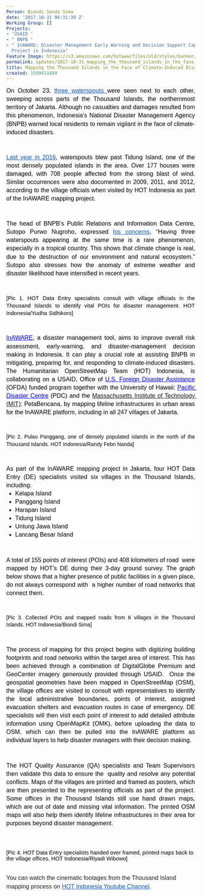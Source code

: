```yaml
---
Person: Biondi Sanda Sima
date: '2017-10-31 06:31:39 Z'
Working Group: []
Projects:
- 'USAID '
- " BNPB "
- " InAWARE: Disaster Management Early Warning and Decision Support Capacity Enhancement
  Project in Indonesia"
Feature Image: https://s3.amazonaws.com/hotwww/files/old/styles/banner/public/WhatsApp+Image+2017-10-27+at+5.24.44+PM.jpeg
permalink: updates/2017-10-31_mapping_the_thousand_islands_in_the_face_of_climate-induced_disasters
title: Mapping the Thousand Islands in the Face of Climate-Induced Disasters
created: 1509431499
---
```

<p style="line-height: 1.38; margin-top: 0pt; margin-bottom: 0pt; text-align: justify;" dir="ltr"><span style="font-size: 12pt; font-family: Arial; color: #000000; background-color: transparent; font-weight: 400; font-style: normal; font-variant: normal; text-decoration: none; vertical-align: baseline; white-space: pre-wrap;">On October 23, </span><a style="text-decoration: none;" href="https://www.instagram.com/p/BalQ8gjFVyb/?taken-by=jktinfo"><span style="font-size: 12pt; font-family: Arial; color: #1155cc; background-color: transparent; font-weight: 400; font-style: normal; font-variant: normal; text-decoration: underline; vertical-align: baseline; white-space: pre-wrap;">three waterspouts </span></a><span style="font-size: 12pt; font-family: Arial; color: #000000; background-color: transparent; font-weight: 400; font-style: normal; font-variant: normal; text-decoration: none; vertical-align: baseline; white-space: pre-wrap;">were seen next to each other, sweeping across parts of the Thousand Islands, the northernmost territory of Jakarta. Although no casualties and damages resulted from this phenomenon, Indonesia’s National Disaster Management Agency (BNPB) warned local residents to remain vigilant in the face of climate-induced disasters. </span></p><p><strong id="docs-internal-guid-a4babcae-7112-8a72-9545-1ba2fb0efdfd" style="font-weight: normal;">&nbsp;</strong></p><p style="line-height: 1.38; margin-top: 0pt; margin-bottom: 0pt; text-align: justify;" dir="ltr"><a style="text-decoration: none;" href="https://www.cnnindonesia.com/nasional/20160922182309-20-160405/puting-beliung-rusak-177-rumah-di-kepulauan-seribu/"><span style="font-size: 12pt; font-family: Arial; color: #1155cc; background-color: transparent; font-weight: 400; font-style: normal; font-variant: normal; text-decoration: underline; vertical-align: baseline; white-space: pre-wrap;">Last year in 2016</span></a><span style="font-size: 12pt; font-family: Arial; color: #000000; background-color: transparent; font-weight: 400; font-style: normal; font-variant: normal; text-decoration: none; vertical-align: baseline; white-space: pre-wrap;">, waterspouts blew past Tidung Island, one of the most densely populated islands in the area. Over 177 houses were damaged, with 708 people affected from the strong blast of wind. Similar occurrences were also documented in 2009, 2011, and 2012, according to the village officials when visited by HOT Indonesia as part of the InAWARE mapping project.</span></p><p><strong style="font-weight: normal;">&nbsp;</strong></p><p style="line-height: 1.38; margin-top: 0pt; margin-bottom: 0pt; text-align: justify;" dir="ltr"><span style="font-size: 12pt; font-family: Arial; color: #000000; background-color: transparent; font-weight: 400; font-style: normal; font-variant: normal; text-decoration: none; vertical-align: baseline; white-space: pre-wrap;">The head of BNPB’s Public Relations and Information Data Centre, Sutopo Purwo Nugroho, expressed </span><a style="text-decoration: none;" href="https://twitter.com/sutopo_bnpb"><span style="font-size: 12pt; font-family: Arial; color: #1155cc; background-color: transparent; font-weight: 400; font-style: normal; font-variant: normal; text-decoration: underline; vertical-align: baseline; white-space: pre-wrap;">his concerns</span></a><span style="font-size: 12pt; font-family: Arial; color: #000000; background-color: transparent; font-weight: 400; font-style: normal; font-variant: normal; text-decoration: none; vertical-align: baseline; white-space: pre-wrap;">, “Having three waterspouts appearing at the same time is a rare phenomenon, especially in a tropical country. This shows that climate change is real, due to the destruction of our environment and natural ecosystem.” Sutopo also stresses how the anomaly of extreme weather and disaster likelihood have intensified in recent years.</span></p><p><strong style="font-weight: normal;">&nbsp;</strong></p><p style="line-height: 1.38; margin-top: 0pt; margin-bottom: 0pt; text-align: center;" dir="ltr"><span style="font-size: 11pt; font-family: Arial; color: #000000; background-color: transparent; font-weight: 400; font-style: normal; font-variant: normal; text-decoration: none; vertical-align: baseline; white-space: pre-wrap;"><img style="border: none; transform: rotate(0.00rad); -webkit-transform: rotate(0.00rad);" src="https://lh6.googleusercontent.com/NR2g9WY83Ak5j4YTSMsyU3KTgTp5n2eIFbsWcaxjF7NXtoe5kgnNdjynOlfwdnbFOhtVSG9aYaqVVU48In_2ndzQRrmDMMFBD-JiK90FcPIxs4Y2awcfZ5iDSq6FlE7FUcnDU375" alt="" style="width:440px;height:247px"></span></p><p style="line-height: 1.38; margin-top: 0pt; margin-bottom: 0pt; text-align: justify;" dir="ltr"><span style="font-size: 11pt; font-family: Arial; color: #000000; background-color: transparent; font-weight: 400; font-style: normal; font-variant: normal; text-decoration: none; vertical-align: baseline; white-space: pre-wrap;">[Pic 1. HOT Data Entry specialists consult with village officials in the Thousand Islands to identify vital POIs for disaster management. HOT Indonesia/Yudha Sidhikoro]</span></p><p><strong style="font-weight: normal;">&nbsp;</strong></p><p style="line-height: 1.38; margin-top: 0pt; margin-bottom: 0pt; text-align: justify;" dir="ltr"><a style="text-decoration: none;" href="http://inaware.bnpb.go.id/inaware/"><span style="font-size: 12pt; font-family: Arial; color: #0000ff; background-color: transparent; font-weight: 400; font-style: normal; font-variant: normal; text-decoration: underline; vertical-align: baseline; white-space: pre-wrap;">InAWARE</span></a><span style="font-size: 12pt; font-family: Arial; color: #000000; background-color: transparent; font-weight: 400; font-style: normal; font-variant: normal; text-decoration: none; vertical-align: baseline; white-space: pre-wrap;">, a disaster management tool, aims to improve overall risk assessment, early-warning, and disaster-management decision making in Indonesia. It can play a crucial role at assisting BNPB in mitigating, preparing for, and responding to climate-induced disasters. The Humanitarian OpenStreetMap Team (HOT) Indonesia, is collaborating on a USAID, </span><a style="text-decoration: none;" href="https://www.usaid.gov/who-we-are/organization/bureaus/bureau-democracy-conflict-and-humanitarian-assistance/office-us"><span style="font-size: 12pt; font-family: Arial; color: #000000; background-color: transparent; font-weight: 400; font-style: normal; font-variant: normal; text-decoration: none; vertical-align: baseline; white-space: pre-wrap;">Office of </span><span style="font-size: 12pt; font-family: Arial; color: #0000ff; background-color: transparent; font-weight: 400; font-style: normal; font-variant: normal; text-decoration: underline; vertical-align: baseline; white-space: pre-wrap;">U.S. Foreign Disaster Assistance</span></a><span style="font-size: 12pt; font-family: Arial; color: #000000; background-color: transparent; font-weight: 400; font-style: normal; font-variant: normal; text-decoration: none; vertical-align: baseline; white-space: pre-wrap;"> (OFDA) funded program together with the University of Hawaii: </span><a style="text-decoration: none;" href="http://www.pdc.org/"><span style="font-size: 12pt; font-family: Arial; color: #0000ff; background-color: transparent; font-weight: 400; font-style: normal; font-variant: normal; text-decoration: underline; vertical-align: baseline; white-space: pre-wrap;">Pacific Disaster Centre</span></a><span style="font-size: 12pt; font-family: Arial; color: #000000; background-color: transparent; font-weight: 400; font-style: normal; font-variant: normal; text-decoration: none; vertical-align: baseline; white-space: pre-wrap;"> (PDC) and the <a href="http://urbanrisklab.org" target="_blank">Massachusetts Institute of Technology (MIT)</a>: PetaBencana, by mapping lifeline infrastructures in urban areas for the InAWARE platform, including in all 247 villages of Jakarta.</span></p><p><strong style="font-weight: normal;">&nbsp;</strong></p><p style="line-height: 1.38; margin-top: 0pt; margin-bottom: 0pt; text-align: center;" dir="ltr"><span style="font-size: 11pt; font-family: Arial; color: #000000; background-color: transparent; font-weight: 400; font-style: normal; font-variant: normal; text-decoration: none; vertical-align: baseline; white-space: pre-wrap;"><img style="border: none; transform: rotate(0.00rad); -webkit-transform: rotate(0.00rad);" src="https://lh6.googleusercontent.com/IcEgqDIooYbM3SgY-Ox1F5Vpo6vUSUfV_aMIp8hL2vQJmUumJjAVXp4MtNdYwMr8aW_BHeBjRP3Ftrb-D3zqOz2Em1a_sUP-USuBMqjhXWqOO8kzjvcGaZv-pUi_mI30enrCKAtD" alt="" style="width:438px;height:308px"></span></p><p style="line-height: 1.38; margin-top: 0pt; margin-bottom: 0pt; text-align: justify;" dir="ltr"><span style="font-size: 10.5pt; font-family: Arial; color: #000000; background-color: #ffffff; font-weight: 400; font-style: normal; font-variant: normal; text-decoration: none; vertical-align: baseline; white-space: pre-wrap;">[Pic 2. Pulau Panggang, one of densely populated islands in the north of the Thousand Islands. HOT Indonesia/Randy Febri Nanda]</span></p><p><strong style="font-weight: normal;">&nbsp;</strong></p><p style="line-height: 1.38; margin-top: 0pt; margin-bottom: 0pt; text-align: justify;" dir="ltr"><span style="font-size: 12pt; font-family: Arial; color: #000000; background-color: #ffffff; font-weight: 400; font-style: normal; font-variant: normal; text-decoration: none; vertical-align: baseline; white-space: pre-wrap;">As part of the InAWARE mapping project in Jakarta, four HOT Data Entry (DE) specialists visited six villages in the Thousand Islands, including:</span></p><ul style="margin-top: 0pt; margin-bottom: 0pt;"><li style="list-style-type: disc; font-size: 12pt; font-family: Arial; color: #000000; background-color: #ffffff; font-weight: 400; font-style: normal; font-variant: normal; text-decoration: none; vertical-align: baseline;" dir="ltr"><p style="line-height: 1.38; margin-top: 0pt; margin-bottom: 0pt; text-align: justify;" dir="ltr"><span style="font-size: 12pt; font-family: Arial; color: #000000; background-color: #ffffff; font-weight: 400; font-style: normal; font-variant: normal; text-decoration: none; vertical-align: baseline; white-space: pre-wrap;">Kelapa Island</span></p></li><li style="list-style-type: disc; font-size: 12pt; font-family: Arial; color: #000000; background-color: #ffffff; font-weight: 400; font-style: normal; font-variant: normal; text-decoration: none; vertical-align: baseline;" dir="ltr"><p style="line-height: 1.38; margin-top: 0pt; margin-bottom: 0pt; text-align: justify;" dir="ltr"><span style="font-size: 12pt; font-family: Arial; color: #000000; background-color: #ffffff; font-weight: 400; font-style: normal; font-variant: normal; text-decoration: none; vertical-align: baseline; white-space: pre-wrap;">Panggang Island</span></p></li><li style="list-style-type: disc; font-size: 12pt; font-family: Arial; color: #000000; background-color: #ffffff; font-weight: 400; font-style: normal; font-variant: normal; text-decoration: none; vertical-align: baseline;" dir="ltr"><p style="line-height: 1.38; margin-top: 0pt; margin-bottom: 0pt; text-align: justify;" dir="ltr"><span style="font-size: 12pt; font-family: Arial; color: #000000; background-color: #ffffff; font-weight: 400; font-style: normal; font-variant: normal; text-decoration: none; vertical-align: baseline; white-space: pre-wrap;">Harapan Island</span></p></li><li style="list-style-type: disc; font-size: 12pt; font-family: Arial; color: #000000; background-color: #ffffff; font-weight: 400; font-style: normal; font-variant: normal; text-decoration: none; vertical-align: baseline;" dir="ltr"><p style="line-height: 1.38; margin-top: 0pt; margin-bottom: 0pt; text-align: justify;" dir="ltr"><span style="font-size: 12pt; font-family: Arial; color: #000000; background-color: #ffffff; font-weight: 400; font-style: normal; font-variant: normal; text-decoration: none; vertical-align: baseline; white-space: pre-wrap;">Tidung Island </span></p></li><li style="list-style-type: disc; font-size: 12pt; font-family: Arial; color: #000000; background-color: #ffffff; font-weight: 400; font-style: normal; font-variant: normal; text-decoration: none; vertical-align: baseline;" dir="ltr"><p style="line-height: 1.38; margin-top: 0pt; margin-bottom: 0pt; text-align: justify;" dir="ltr"><span style="font-size: 12pt; font-family: Arial; color: #000000; background-color: #ffffff; font-weight: 400; font-style: normal; font-variant: normal; text-decoration: none; vertical-align: baseline; white-space: pre-wrap;">Untung Jawa Island</span></p></li><li style="list-style-type: disc; font-size: 12pt; font-family: Arial; color: #000000; background-color: #ffffff; font-weight: 400; font-style: normal; font-variant: normal; text-decoration: none; vertical-align: baseline;" dir="ltr"><p style="line-height: 1.38; margin-top: 0pt; margin-bottom: 0pt; text-align: justify;" dir="ltr"><span style="font-size: 12pt; font-family: Arial; color: #000000; background-color: #ffffff; font-weight: 400; font-style: normal; font-variant: normal; text-decoration: none; vertical-align: baseline; white-space: pre-wrap;">Lancang Besar Island</span></p></li></ul><p><strong style="font-weight: normal;">&nbsp;</strong></p><p style="line-height: 1.38; margin-top: 0pt; margin-bottom: 0pt; text-align: justify;" dir="ltr"><span style="font-size: 12pt; font-family: Arial; color: #000000; background-color: #ffffff; font-weight: 400; font-style: normal; font-variant: normal; text-decoration: none; vertical-align: baseline; white-space: pre-wrap;">A total of 155 points of interest (POIs) and 408 kilometers of road &nbsp;were mapped by HOT’s DE during their 3-day ground survey. The graph below shows that a higher presence of public facilities in a given place, do not always correspond with &nbsp;a higher number of road networks that connect them. </span></p><p><strong style="font-weight: normal;">&nbsp;</strong></p><p style="line-height: 1.38; margin-top: 0pt; margin-bottom: 0pt; text-align: center;" dir="ltr"><span style="font-size: 10.5pt; font-family: Arial; color: #000000; background-color: #ffffff; font-weight: 400; font-style: normal; font-variant: normal; text-decoration: none; vertical-align: baseline; white-space: pre-wrap;"><img style="border: none; transform: rotate(0.00rad); -webkit-transform: rotate(0.00rad);" title="Points scored" src="https://lh5.googleusercontent.com/amrU_WqDFwybOBGLbmLSwdlU0aPAYYAVMlzEfPRMT3u06q3UQjjy0sutp9nYRNEM_pYOjNxWsPYnuLVfqsBfsQBMDFQQVVQCdIgKe13l7Aa1R-e0Ztsv5zwKN1c-xPZZHJbWol-o" alt="" style="width:413px;height:255px"></span></p><p style="line-height: 1.38; margin-top: 0pt; margin-bottom: 0pt; text-align: justify;" dir="ltr"><span style="font-size: 10.5pt; font-family: Arial; color: #000000; background-color: #ffffff; font-weight: 400; font-style: normal; font-variant: normal; text-decoration: none; vertical-align: baseline; white-space: pre-wrap;">[Pic 3. Collected POIs and mapped roads from 6 villages in the Thousand Islands. HOT Indonesia/Biondi Sima]</span></p><p><strong style="font-weight: normal;">&nbsp;</strong></p><p style="line-height: 1.38; margin-top: 0pt; margin-bottom: 0pt; text-align: justify;" dir="ltr"><span style="font-size: 12pt; font-family: Arial; color: #000000; background-color: #ffffff; font-weight: 400; font-style: normal; font-variant: normal; text-decoration: none; vertical-align: baseline; white-space: pre-wrap;">The process of mapping for this project begins with digitizing building footprints and road networks within the target area of interest. This has been achieved through a combination of DigitalGlobe Premium and GeoCenter imagery generously provided through USAID. &nbsp;Once the geospatial geometries have been mapped in OpenStreetMap (OSM), the village offices are visited to consult with representatives to identify the local administrative boundaries, points of interest, assigned evacuation shelters and evacuation routes in case of emergency. DE specialists will then visit each point of interest to add detailed attribute information using OpenMapKit (OMK), before uploading the data to OSM, which can then be pulled into the InAWARE platform as individual layers to help disaster managers with their decision making. </span></p><p><strong style="font-weight: normal;">&nbsp;</strong></p><p style="line-height: 1.38; margin-top: 0pt; margin-bottom: 0pt; text-align: justify;" dir="ltr"><span style="font-size: 12pt; font-family: Arial; color: #000000; background-color: #ffffff; font-weight: 400; font-style: normal; font-variant: normal; text-decoration: none; vertical-align: baseline; white-space: pre-wrap;">The HOT Quality Assurance (QA) specialists and Team Supervisors then validate this data to ensure the &nbsp;quality and resolve any potential conflicts. Maps of the villages are printed and framed as posters, which are then presented to the representing officials as part of the project. Some offices in the Thousand Islands still use hand drawn maps, which are out of date and missing vital information. The printed OSM maps will also help them identify lifeline infrastructures in their area for purposes beyond disaster management.</span></p><p><span id="docs-internal-guid-a4babcae-711d-6b91-7255-286960521a08">&nbsp;</span></p><p style="line-height: 1.38; margin-top: 0pt; margin-bottom: 0pt; text-align: center;" dir="ltr"><span id="docs-internal-guid-a4babcae-7134-0ce1-ce4b-e47ed35da361"><span style="font-size: 12pt; font-family: Arial; color: #222222; font-style: normal; font-variant-ligatures: normal; font-variant-caps: normal; font-variant-east-asian: normal; font-variant-position: normal; white-space: pre-wrap;"><img style="border-style: none; transform: rotate(0rad);" src="https://lh5.googleusercontent.com/mGn9FQQsD_62pFmDmsu8KTgFK5mqxdIu_AbgM_xhTjO2HzEalUQIFM_yXVBfv8UNMOb7UHVLiXAUSzchlJOuAr0g2mDQWvjr7eWPSgONvw-goX6qku7SMyye8mccLMBOe0Lmv87I" alt="" style="width:443px;height:332px"></span></span></p><p><span style="font-size: 11pt; font-family: Arial; color: #000000; background-color: transparent; font-weight: 400; font-style: normal; font-variant: normal; text-decoration: none; vertical-align: baseline; white-space: pre-wrap;">[Pic 4. HOT Data Entry specialists handed over framed, printed maps back to the village offices. HOT Indonesia/Riyadi Wibowo]</span></p><p style="line-height: 1.38; margin-top: 0pt; margin-bottom: 0pt; text-align: justify;" dir="ltr">&nbsp;</p><p style="line-height: 1.38; margin-top: 0pt; margin-bottom: 0pt;" dir="ltr"><span style="font-size: 12pt; font-family: Arial; color: #222222; background-color: #ffffff; font-weight: 400; font-style: normal; font-variant: normal; text-decoration: none; vertical-align: baseline; white-space: pre-wrap;">You can watch the cinematic footages from the Thousand Island mapping process on </span><a style="text-decoration: none;" href="https://www.youtube.com/watch?v=nXSC9SxrMug&amp;feature=youtu.be" target="_blank"><span style="font-size: 12pt; font-family: Arial; color: #1155cc; background-color: #ffffff; font-weight: 400; font-style: normal; font-variant: normal; text-decoration: underline; vertical-align: baseline; white-space: pre-wrap;">HOT Indonesia Youtube Channel</span></a><span style="font-size: 12pt; font-family: Arial; color: #222222; background-color: #ffffff; font-weight: 400; font-style: normal; font-variant: normal; text-decoration: none; vertical-align: baseline; white-space: pre-wrap;">.</span></p>
